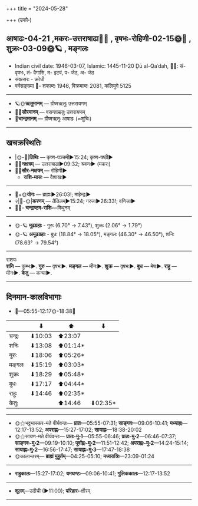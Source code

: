 +++
title = "2024-05-28"

+++
(उकौ॰)
## आषाढः-04-21  ,मकरः-उत्तराषाढा🌛🌌  ,  वृषभः-रोहिणी-02-15🌞🌌  ,  शुक्रः-03-09🌞🪐  , मङ्गलः
- Indian civil date: 1946-03-07, Islamic: 1445-11-20 Ḏū al-Qaʿdah, 🌌🌞: सं- वृषभः, तं- वैगासि, म- इटवं, प- जेठ, अ- जेठ
- संवत्सरः - क्रोधी
- वर्षसङ्ख्या 🌛- शकाब्दः 1946, विक्रमाब्दः 2081, कलियुगे 5125
___________________
- 🪐🌞**ऋतुमानम्** — ग्रीष्मऋतुः उत्तरायणम्
- 🌌🌞**सौरमानम्** — वसन्तऋतुः उत्तरायणम्
- 🌛**चान्द्रमानम्** — ग्रीष्मऋतुः आषाढः (≈शुचिः)
___________________


## खचक्रस्थितिः
- |🌞-🌛|**तिथिः** — कृष्ण-पञ्चमी►15:24; कृष्ण-षष्ठी►  
- 🌌🌛**नक्षत्रम्** — उत्तराषाढा►09:32; श्रवणः► (मकरः)  
- 🌌🌞**सौर-नक्षत्रम्** — रोहिणी►  
  - **राशि-मासः** — वैशाखः► 
___________________
- 🌛+🌞**योगः** — ब्राह्मः►26:03!; माहेन्द्रः►  
- २|🌛-🌞|**करणम्** — तैतिलम्►15:24; गरजा►26:33!; वणिजा►  
- 🌌🌛- **चन्द्राष्टम-राशिः**—मिथुनम्  
___________________
- 🌞-🪐 **मूढग्रहाः** - गुरुः (6.70° → 7.43°), शुक्रः (2.06° → 1.79°)
- 🌞-🪐 **अमूढग्रहाः** - बुधः (18.84° → 18.05°), मङ्गलः (46.30° → 46.50°), शनिः (78.63° → 79.54°)
___________________
राशयः  
**शनि** — कुम्भः►. **गुरु** — वृषभः►. **मङ्गल** — मीनः►. **शुक्र** — वृषभः►. **बुध** — मेषः►. **राहु** — मीनः►. **केतु** — कन्या►. 
___________________


## दिनमान-कालविभागाः
- 🌅—05:55-12:17🌞-18:38🌇  

|      |⬇     |⬆     |⬇     |
|------|-----|-----|------|
|चन्द्रः|⬇10:03 |⬆23:07 |     |
|शनिः   |⬇13:08 |⬆01:14*|     |
|गुरुः  |⬇18:06 |⬆05:26*|     |
|मङ्गलः |⬇15:19 |⬆03:03*|     |
|शुक्रः |⬇18:29 |⬆05:48*|     |
|बुधः   |⬇17:17 |⬆04:44*|     |
|राहुः  |⬇14:46 |⬆02:35*|     |
|केतुः  |     |⬆14:46 |⬇02:35*|
___________________
- 🌞⚝भट्टभास्कर-मते वीर्यवन्तः— **प्रातः**—05:55-07:31; **साङ्गवः**—09:06-10:41; **मध्याह्नः**—12:17-13:52; **अपराह्णः**—15:27-17:02; **सायाह्नः**—18:38-20:02  
- 🌞⚝सायण-मते वीर्यवन्तः— **प्रातः-मु॰1**—05:55-06:46; **प्रातः-मु॰2**—06:46-07:37; **साङ्गवः-मु॰2**—09:19-10:10; **पूर्वाह्णः-मु॰2**—11:51-12:42; **अपराह्णः-मु॰2**—14:24-15:14; **सायाह्नः-मु॰2**—16:56-17:47; **सायाह्नः-मु॰3**—17:47-18:38  
- 🌞कालान्तरम्— **ब्राह्मं मुहूर्तम्**—04:25-05:10; **मध्यरात्रिः**—23:09-01:24  
___________________
- **राहुकालः**—15:27-17:02; **यमघण्टः**—09:06-10:41; **गुलिककालः**—12:17-13:52  
___________________
- **शूलम्**—उदीची (►11:00); **परिहारः**–क्षीरम्  
___________________
